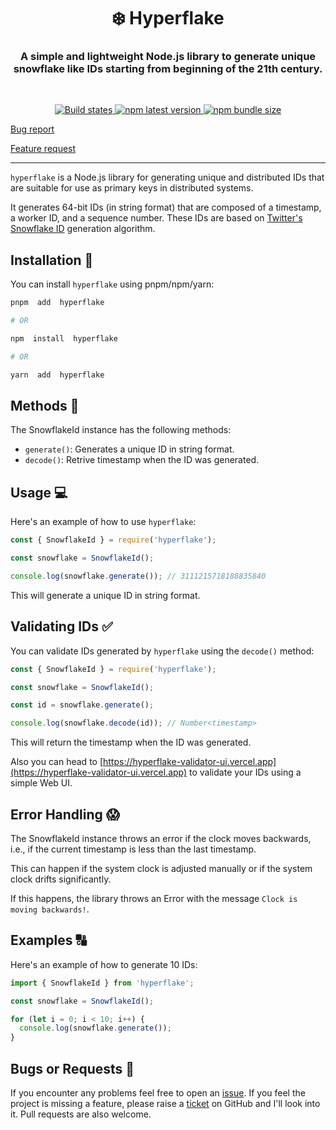 <h1  align="center"  style="border-bottom: none;">❄️ Hyperflake </h1>

<h3  align="center">A simple and lightweight Node.js library to generate unique snowflake like IDs starting from beginning of the 21th century. </h3>

<br  />

<p  align="center">

<a  href="https://github.com/BRAVO68WEB/Hyperflake/actions/workflows/test.yml">

<img  alt="Build states"  src="https://github.com/BRAVO68WEB/Hyperflake/actions/workflows/test.yml/badge.svg?branch=main">

</a>

<a  href="https://www.npmjs.com/package/hyperflake">

<img  alt="npm latest version"  src="https://img.shields.io/npm/v/hyperflake/latest.svg">

</a>

<a  href="https://www.npmjs.com/package/hyperflake">

<img  alt="npm bundle size"  src="https://img.shields.io/bundlephobia/min/hyperflake">

</a>

<p  align="center">

<a  href="https://github.com/BRAVO68WEB/hyperflake/issues/new?template=bug_report.md">Bug report</a>

<a  href="https://github.com/BRAVO68WEB/hyperflake/issues/new?template=feature_request.md">Feature request</a>

</p>

<hr  />

`hyperflake` is a Node.js library for generating unique and distributed IDs that are suitable for use as primary keys in distributed systems.

It generates 64-bit IDs (in string format) that are composed of a timestamp, a worker ID, and a sequence number. These IDs are based on [Twitter's Snowflake ID](https://github.com/twitter-archive/snowflake/tree/snowflake-2010) generation algorithm.

## Installation 🚀

You can install `hyperflake` using pnpm/npm/yarn:

```bash
pnpm  add  hyperflake

# OR

npm  install  hyperflake

# OR

yarn  add  hyperflake
```

## Methods 🧮

The SnowflakeId instance has the following methods:

- `generate()`: Generates a unique ID in string format.
- `decode()`: Retrive timestamp when the ID was generated.

## Usage 💻

Here's an example of how to use `hyperflake`:

```javascript
const { SnowflakeId } = require('hyperflake');

const snowflake = SnowflakeId();

console.log(snowflake.generate()); // 3111215718188835840
```

This will generate a unique ID in string format.

## Validating IDs ✅

You can validate IDs generated by `hyperflake` using the `decode()` method:

```javascript
const { SnowflakeId } = require('hyperflake');

const snowflake = SnowflakeId();

const id = snowflake.generate();

console.log(snowflake.decode(id)); // Number<timestamp>
```

This will return the timestamp when the ID was generated.

Also you can head to [https://hyperflake-validator-ui.vercel.app](https://hyperflake-validator-ui.vercel.app) to validate your IDs using a simple Web UI.


## Error Handling 😱

The SnowflakeId instance throws an error if the clock moves backwards, i.e., if the current timestamp is less than the last timestamp.

This can happen if the system clock is adjusted manually or if the system clock drifts significantly.

If this happens, the library throws an Error with the message `Clock is moving backwards!`.

## Examples 🔠

Here's an example of how to generate 10 IDs:

```javascript
import { SnowflakeId } from 'hyperflake';

const snowflake = SnowflakeId();

for (let i = 0; i < 10; i++) {
  console.log(snowflake.generate());
}
```

## Bugs or Requests 🐛

If you encounter any problems feel free to open an [issue](https://github.com/bravo68web/hyperflake/issues/new?template=bug_report.md). If you feel the project is missing a feature, please raise a [ticket](https://github.com/bravo68web/hyperflake/new?template=feature_request.md) on GitHub and I'll look into it. Pull requests are also welcome.
